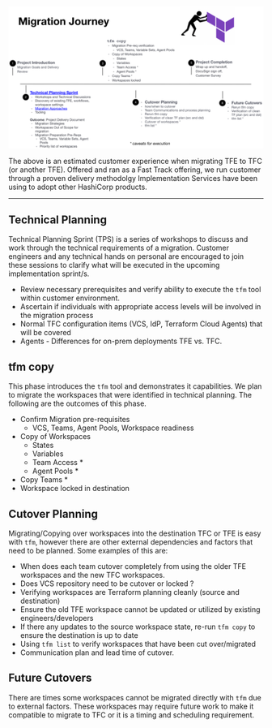![Migration Journey](../images/migration-journey.png)

The above is an estimated customer experience when migrating TFE to TFC (or another TFE).
Offered and ran as a Fast Track offering, we run customer through a proven delivery methodolgy Implementation Services have been using to adopt other HashiCorp products.

---

## Technical Planning

Technical Planning Sprint (TPS) is a series of workshops to discuss and work through the technical requirements of a migration. Customer engineers and any technical hands on personal are encouraged to join these sessions to clarify what will be executed in the upcoming implementation sprint/s.

- Review necessary prerequisites and verify ability to execute the `tfm` tool within customer environment.
- Ascertain if individuals with appropriate access levels will be involved in the migration process
- Normal TFC configuration items (VCS, IdP, Terraform Cloud Agents) that will be covered
- Agents - Differences for on-prem deployments TFE vs. TFC.

## tfm copy

This phase introduces the `tfm` tool and demonstrates it capabilities. We plan to migrate the workspaces that were identified in technical planning. The following are the outcomes of this phase.

- Confirm Migration pre-requisites
  - VCS, Teams, Agent Pools, Workspace readiness
- Copy of Workspaces
  - States
  - Variables
  - Team Access *
  - Agent Pools *
- Copy Teams *
- Workspace locked in destination

## Cutover Planning

Migrating/Copying over workspaces into the destination TFC or TFE is easy with `tfm`, however there are other external dependencies and factors that need to be planned. Some examples of this are:

- When does each team cutover completely from using the older TFE workspaces and the new TFC workspaces.
- Does VCS repository need to be cutover or locked ?
- Verifying workspaces are Terraform planning cleanly (source and destination)
- Ensure the old TFE workspace cannot be updated or utilized by existing engineers/developers
- If there any updates to the source workspace state, re-run `tfm copy` to ensure the destination is up to date
- Using `tfm list` to verify workspaces that have been cut over/migrated
- Communication plan and lead time of cutover.

## Future Cutovers

There are times some workspaces cannot be migrated directly with `tfm` due to external factors. These workspaces may require future work to make it compatible to migrate to TFC or it is a timing and scheduling requirement.
